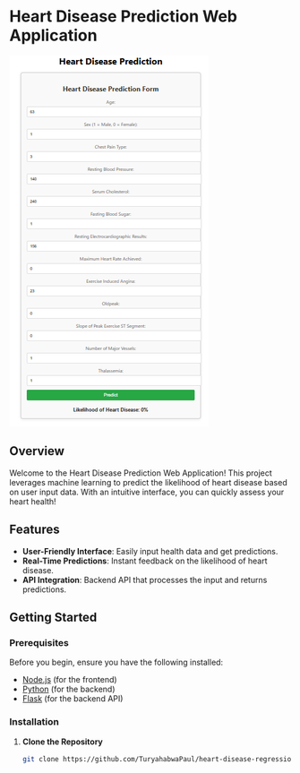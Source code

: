 # Heart Disease Prediction Web Application

![Heart Disease Prediction](img1.PNG) <!-- Add a path to your image here -->

## Overview
Welcome to the Heart Disease Prediction Web Application! This project leverages machine learning to predict the likelihood of heart disease based on user input data. With an intuitive interface, you can quickly assess your heart health!

## Features
- **User-Friendly Interface**: Easily input health data and get predictions.
- **Real-Time Predictions**: Instant feedback on the likelihood of heart disease.
- **API Integration**: Backend API that processes the input and returns predictions.

## Getting Started

### Prerequisites
Before you begin, ensure you have the following installed:
- [Node.js](https://nodejs.org/) (for the frontend)
- [Python](https://www.python.org/downloads/) (for the backend)
- [Flask](https://flask.palletsprojects.com/) (for the backend API)

### Installation

1. **Clone the Repository**
   ```bash
   git clone https://github.com/TuryahabwaPaul/heart-disease-regression.git

